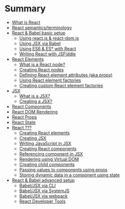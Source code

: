 # Summary

* [What is React](what-is-react.md)
* [React semantics/terminology](react-semantics.md)
* [React & Babel basic setup](react-basic-setup.md)
    * [Using react.js & react-dom.js](react-basic-setup/1.1.md)
    * [Using JSX via Babel](react-basic-setup/1.2.md)
    * [Using ES6 & ES* with React](react-basic-setup/1.3.md)
    * [Writing React with JSFiddle](react-basic-setup/1.4.md)
* [React Elements](react-elements.md)
    * [What is a React node?](react-elements/2.1.md)
    * [Creating React nodes](react-elements/2.2.md)
    * [Defining React element attributes (aka props)](react-elements/2.3.md)
    * [Using React element factories](react-elements/2.4.md)
    * [Creating custom React element factories](react-elements/2.5.md)
* [JSX](react-jsx.md)
    * [What is a JSX?](react-elements/3.1.md)
    * [Creating a JSX?](react-elements/3.1.md)
* [React Components]()
* [React DOM Rendering]()
* [React Props]()
* [React State]()
* [React ???]()
    * [Creating React elements]()
    * [Creating JSX]()
    * [Writing JavaScript in JSX]()
    * [Creating React components]()
    * [Referencing component in JSX]()
    * [Rendering using Virtual DOM]()
    * [Creating child components]()
    * [Passing values to components using props]()
    * [Storing dynamic data in a component using state]()
* [React & Babel advanced setup](react-advanced-setup.md)
    * [Babel/JSX via CLI](react-advanced-setup/2.1.md)
    * [Babel/JSX via SystemJS](react-advanced-setup/2.2.md)
    * [Babel/JSX via webpack](react-advanced-setup/2.3.md)
    * [React Developer Tools ](react-advanced-setup/2.4.md)
    




